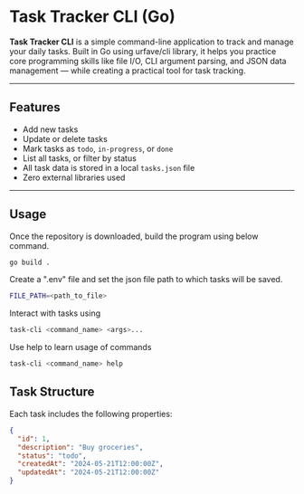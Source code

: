 # Task Tracker CLI (Go)

**Task Tracker CLI** is a simple command-line application to track and manage your daily tasks. Built in Go using urfave/cli library, it helps you practice core programming skills like file I/O, CLI argument parsing, and JSON data management — while creating a practical tool for task tracking.

---

## Features

- Add new tasks
- Update or delete tasks
- Mark tasks as `todo`, `in-progress`, or `done`
- List all tasks, or filter by status
- All task data is stored in a local `tasks.json` file
- Zero external libraries used

---

## Usage

Once the repository is downloaded, build the program using below command.

```bash
go build .
```

Create a ".env" file and set the json file path to which tasks will be saved.

```bash
FILE_PATH=<path_to_file>
```

Interact with tasks using

```bash
task-cli <command_name> <args>...
```

Use help to learn usage of commands

```bash
task-cli <command_name> help
```

## Task Structure

Each task includes the following properties:

```json
{
  "id": 1,
  "description": "Buy groceries",
  "status": "todo",
  "createdAt": "2024-05-21T12:00:00Z",
  "updatedAt": "2024-05-21T12:00:00Z"
}
```

